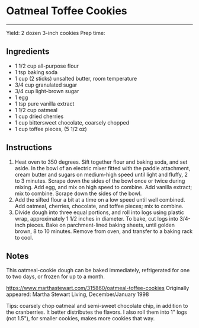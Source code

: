# Oatmeal Toffee Cookies
---
Yield: 2 dozen 3-inch cookies
Prep time:

## Ingredients
- 1 1/2 cup all-purpose flour
- 1 tsp baking soda
- 1 cup (2 sticks) unsalted butter, room temperature
- 3/4 cup granulated sugar
- 3/4 cup light-brown sugar
- 1 egg
- 1 tsp pure vanilla extract
- 1 1/2 cup oatmeal
- 1 cup dried cherries
- 1 cup bittersweet chocolate, coarsely chopped
- 1 cup toffee pieces, (5 1/2 oz)

## Instructions
1. Heat oven to 350 degrees. Sift together flour and baking soda, and set aside. In the bowl of an electric mixer fitted with the paddle attachment, cream butter and sugars on medium-high speed until light and fluffy, 2 to 3 minutes. Scrape down the sides of the bowl once or twice during mixing. Add egg, and mix on high speed to combine. Add vanilla extract; mix to combine. Scrape down the sides of the bowl.
2. Add the sifted flour a bit at a time on a low speed until well combined. Add oatmeal, cherries, chocolate, and toffee pieces; mix to combine.
3. Divide dough into three equal portions, and roll into logs using plastic wrap, approximately 1 1/2 inches in diameter. To bake, cut logs into 3/4-inch pieces. Bake on parchment-lined baking sheets, until golden brown, 8 to 10 minutes. Remove from oven, and transfer to a baking rack to cool.

## Notes

This oatmeal-cookie dough can be baked immediately, refrigerated for one to two days, or frozen for up to a month.

https://www.marthastewart.com/315860/oatmeal-toffee-cookies
Originally appeared: Martha Stewart Living, December/January 1998


Tips: coarsely chop oatmeal and semi-sweet chocolate chip, in addition to the cranberries. It better distributes the flavors. I also roll them into 1" logs (not 1.5"), for smaller cookies, makes more cookies that way. 
